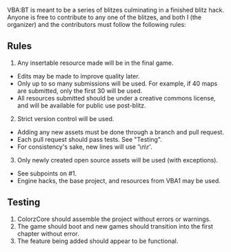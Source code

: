 VBA:BT is meant to be a series of blitzes culminating in a finished blitz hack.
Anyone is free to contribute to any one of the blitzes, and
both I (the organizer) and the contributors must follow the following rules:

## Rules

1) Any insertable resource made will be in the final game.
 - Edits may be made to improve quality later.
 - Only up to so many submissions will be used. For example, if 40 maps are submitted, only the first 30 will be used.
 - All resources submitted should be under a creative commons license, and will be available for public use post-blitz.

2) Strict version control will be used.
 - Adding any new assets must be done through a branch and pull request.
 - Each pull request should pass tests. See "Testing".
 - For consistency's sake, new lines will use '\n\r'.

3) Only newly created open source assets will be used (with exceptions).
 - See subpoints on #1.
 - Engine hacks, the base project, and resources from VBA1 may be used.

## Testing

1) ColorzCore should assemble the project without errors or warnings.
2) The game should boot and new games should transition into the first chapter without error.
3) The feature being added should appear to be functional.
